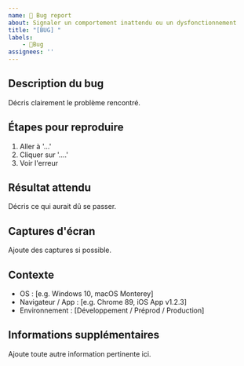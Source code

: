 ```yaml
---
name: 🐛 Bug report
about: Signaler un comportement inattendu ou un dysfonctionnement
title: "[BUG] "
labels: 
    - 🐛Bug
assignees: ''
---
```


## Description du bug

Décris clairement le problème rencontré.

## Étapes pour reproduire

1. Aller à '...'
2. Cliquer sur '....'
3. Voir l'erreur

## Résultat attendu

Décris ce qui aurait dû se passer.

## Captures d'écran

Ajoute des captures si possible.

## Contexte

- OS : [e.g. Windows 10, macOS Monterey]
- Navigateur / App : [e.g. Chrome 89, iOS App v1.2.3]
- Environnement : [Développement / Préprod / Production]

## Informations supplémentaires

Ajoute toute autre information pertinente ici.
